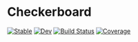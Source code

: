 # Checkerboard

[![Stable](https://img.shields.io/badge/docs-stable-blue.svg)](https://cohensbw.github.io/Checkerboard.jl/stable)
[![Dev](https://img.shields.io/badge/docs-dev-blue.svg)](https://cohensbw.github.io/Checkerboard.jl/dev)
[![Build Status](https://github.com/cohensbw/Checkerboard.jl/actions/workflows/CI.yml/badge.svg?branch=master)](https://github.com/cohensbw/Checkerboard.jl/actions/workflows/CI.yml?query=branch%3Amaster)
[![Coverage](https://codecov.io/gh/cohensbw/Checkerboard.jl/branch/master/graph/badge.svg)](https://codecov.io/gh/cohensbw/Checkerboard.jl)
